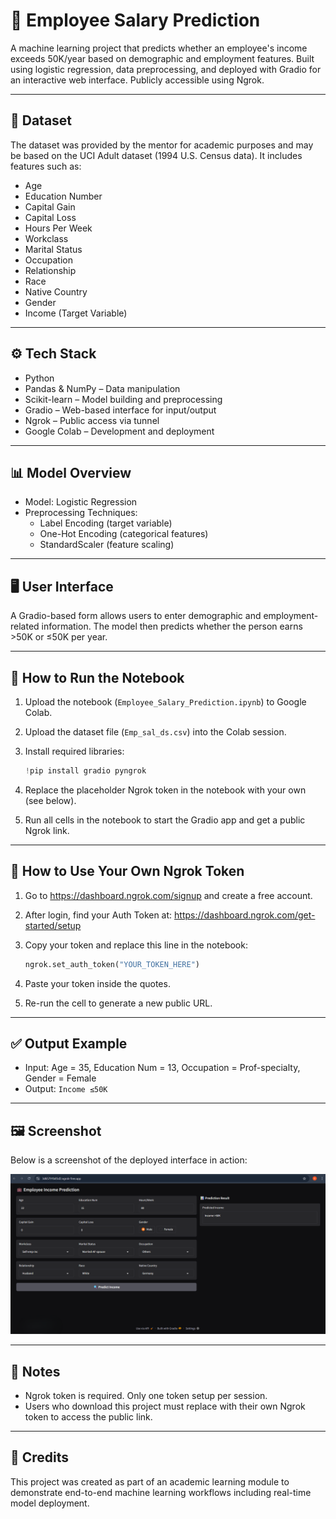 # 💼 Employee Salary Prediction

A machine learning project that predicts whether an employee's income exceeds 50K/year based on demographic and employment features. Built using logistic regression, data preprocessing, and deployed with Gradio for an interactive web interface. Publicly accessible using Ngrok.

---

## 📁 Dataset

The dataset was provided by the mentor for academic purposes and may be based on the UCI Adult dataset (1994 U.S. Census data). It includes features such as:

- Age  
- Education Number  
- Capital Gain  
- Capital Loss  
- Hours Per Week  
- Workclass  
- Marital Status  
- Occupation  
- Relationship  
- Race  
- Native Country  
- Gender  
- Income (Target Variable)

---

## ⚙️ Tech Stack

- Python  
- Pandas & NumPy – Data manipulation  
- Scikit-learn – Model building and preprocessing  
- Gradio – Web-based interface for input/output  
- Ngrok – Public access via tunnel  
- Google Colab – Development and deployment

---

## 📊 Model Overview

- Model: Logistic Regression  
- Preprocessing Techniques:
  - Label Encoding (target variable)  
  - One-Hot Encoding (categorical features)  
  - StandardScaler (feature scaling)

---

## 🖥️ User Interface

A Gradio-based form allows users to enter demographic and employment-related information. The model then predicts whether the person earns >50K or ≤50K per year.

---

## 🚀 How to Run the Notebook

1. Upload the notebook (`Employee_Salary_Prediction.ipynb`) to Google Colab.  
2. Upload the dataset file (`Emp_sal_ds.csv`) into the Colab session.  
3. Install required libraries:

   ```python
   !pip install gradio pyngrok
   ```

4. Replace the placeholder Ngrok token in the notebook with your own (see below).  
5. Run all cells in the notebook to start the Gradio app and get a public Ngrok link.

---

## 🔐 How to Use Your Own Ngrok Token

1. Go to https://dashboard.ngrok.com/signup and create a free account.  
2. After login, find your Auth Token at: https://dashboard.ngrok.com/get-started/setup  
3. Copy your token and replace this line in the notebook:

   ```python
   ngrok.set_auth_token("YOUR_TOKEN_HERE")
   ```

4. Paste your token inside the quotes.  
5. Re-run the cell to generate a new public URL.

---

## ✅ Output Example

- Input: Age = 35, Education Num = 13, Occupation = Prof-specialty, Gender = Female  
- Output: `Income ≤50K`

---

## 🖼️ Screenshot

Below is a screenshot of the deployed interface in action:

![Output Screenshot](output_of_emp_sal_ds.png)


---

## 📌 Notes

- Ngrok token is required. Only one token setup per session.
- Users who download this project must replace with their own Ngrok token to access the public link.

---

## 🙌 Credits

This project was created as part of an academic learning module to demonstrate end-to-end machine learning workflows including real-time model deployment.

